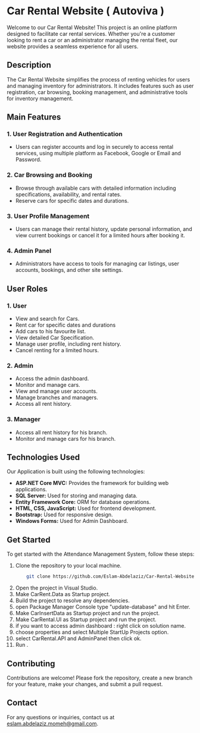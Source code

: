 # Car Rental Website ( Autoviva )

Welcome to our Car Rental Website! This project is an online platform designed to facilitate car rental services. Whether you're a customer looking to rent a car or an administrator managing the rental fleet, our website provides a seamless experience for all users.

## Description

The Car Rental Website simplifies the process of renting vehicles for users and managing inventory for administrators. It includes features such as user registration, car browsing, booking management, and administrative tools for inventory management.

## Main Features

### 1. User Registration and Authentication
-  Users can register accounts and log in securely to access rental services, using multiple platform as Facebook, Google or Email and Password.

### 2. Car Browsing and Booking
- Browse through available cars with detailed information including specifications, availability, and rental rates.
- Reserve cars for specific dates and durations.

### 3. User Profile Management
- Users can manage their rental history, update personal information, and view current bookings or cancel it for a limited hours after booking it.

### 4. Admin Panel
- Administrators have access to tools for managing car listings, user accounts, bookings, and other site settings.

## User Roles

### 1. User
- View and search for Cars.
- Rent car for specific dates and durations
- Add cars to his favourite list.
- View detailed Car Specification.
- Manage user profile, including rent history.
- Cancel renting for a limited hours.

### 2. Admin
- Access the admin dashboard.
- Monitor and manage cars.
- View and manage user accounts.
- Manage branches and managers.
- Access all rent history.

### 3. Manager
- Access all rent history for his branch.
- Monitor and manage cars for his branch.

## Technologies Used

Our Application is built using the following technologies:
- **ASP.NET Core MVC:** Provides the framework for building web applications.
- **SQL Server:** Used for storing and managing data.
- **Entity Framework Core:** ORM for database operations.
- **HTML, CSS, JavaScript:** Used for frontend development.
- **Bootstrap:** Used for responsive design.
- **Windows Forms:** Used for Admin Dashboard.

## Get Started

To get started with the Attendance Management System, follow these steps:

1. Clone the repository to your local machine.
    ```bash
        git clone https://github.com/Eslam-Abdelaziz/Car-Rental-Website-Autoviva-.git
    ```
2. Open the project in Visual Studio.
3. Make CarRent.Data as Startup project.
4. Build the project to resolve any dependencies.
4. open Package Manager Console type "update-database" and hit Enter.
5. Make CarInsertData as Startup project and run the project.
6. Make CarRental.UI as Startup project and run the project.
7. if you want to access admin dashboard : right click on solution name.
8. choose properties and select Multiple StartUp Projects option.
9. select CarRental.API and AdminPanel then click ok.
10. Run <Multiple StartUp Projects>.

## Contributing

Contributions are welcome! Please fork the repository, create a new branch for your feature, make your changes, and submit a pull request.

## Contact

For any questions or inquiries, contact us at [eslam.abdelaziz.momeh@gmail.com](mailto:eslam.abdelaziz.momeh@gmail.com).
